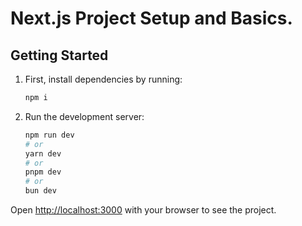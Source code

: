 # Next.js Project Setup and Basics.

## Getting Started

1. First, install dependencies by running:
   ```bash
   npm i
   ```
2. Run the development server:
   ```bash
   npm run dev
   # or
   yarn dev
   # or
   pnpm dev
   # or
   bun dev
   ```

Open [http://localhost:3000](http://localhost:3000) with your browser to see the project.
